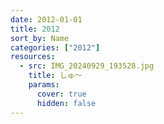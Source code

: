 ```yaml
---
date: 2012-01-01
title: 2012
sort_by: Name
categories: ["2012"]
resources:
  - src: IMG_20240929_193528.jpg
    title: しゅ～
    params:
      cover: true
      hidden: false
---
```

